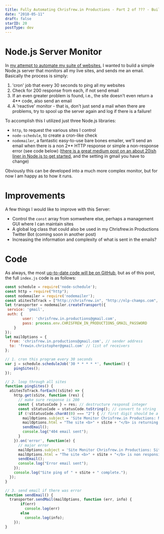 ```yaml
---
title: Fully Automating Chrisfrew.in Productions - Part 2 of ??? - Building a Node.js Server Monitor
date: "2018-05-11"
draft: false
starID: 20
postType: dev
---
```


# Node.js Server Monitor

In [my attempt to automate my suite of websites](https://chrisfrew.in/fully-automating-chrisfrew-in-productions-part-1-of-roadmap-and-links-to-process/), I wanted to build a simple Node.js server that monitors all my live sites, and sends me an email. Basically the process is simply:

1. 'cron' job that every 30 seconds to ping all my websites
2. Check for 200 response from each, if not send email
3. If an even greater problem is found, i.e., the site doesn't even return a 4** code, also send an email
4. A 'reactive' monitor - that is, don't just send a mail when there are problems, try to spool up the server again and log if there is a failure!

To accomplish this I utilized just three Node.js libraries:

- `http`, to request the various sites I control
- `node-schedule`, to create a cron-like check
- `nodemailer`, a fantastic easy-to-use bare bones emailer, we'll send an email when there is a non 2** HTTP response or simple a non-response error (see code below) ([there is a great medium post on an about 20ish liner in Node.js to get started](https://medium.com/@manojsinghnegi/sending-an-email-using-nodemailer-gmail-7cfa0712a799), and the setting in gmail you have to change)

Obviously this can be developed into a much more complex monitor, but for now I am happy as to how it runs.

# Improvements

A few things I would like to improve with this Server:

- Control the `const` array from somwehere else, perhaps a management GUI where I can maintain sites
- A global log class that could also be used in my Chrisfrew.in Productions Twitter Bot (coming soon in another post)
- Increasing the information and complexity of what is sent in the emails?

# Code

As always, the most [up-to-date code will be on GitHub](https://github.com/frewinchristopher/chrisfrew.in-productions-monitor), but as of this post, the full `index.js` code is as follows:

```javascript
const schedule = require('node-schedule');
const http = require("http");
const nodemailer = require('nodemailer');
const aSitesToTrack = ["http://chrisfrew.in", "http://nlp-champs.com", "http://sirenapparel.us", "http://chrisfrewin.design", "http://seelengefluester-tirol.com", "http://xn--seelengeflster-tirol-yec.com"];
let transporter = nodemailer.createTransport({
 service: 'gmail',
 auth: {
        user: 'chrisfrew.in.productions@gmail.com',
        pass: process.env.CHRISFREW_IN_PRODUCTIONS_GMAIL_PASSWORD
    }
});
let mailOptions = {
  from: 'chrisfrew.in.productions@gmail.com', // sender address
  to: 'frewin.christopher@gmail.com' // list of receivers
};

// 1. cron this program every 30 seconds
var j = schedule.scheduleJob('30 * * * * *', function() {
    pingSites();
});

// 2. loop through all sites
function pingSites() {
  aSitesToTrack.forEach((sSite) => {
    http.get(sSite, function (res) {
      // make sure response is 200
      const { statusCode } = res; // destructure responsE integer
      const sStatusCode = statusCode.toString(); // convert to string
      if (!sStatusCode.charAt(0) === "2") { // first digit should be a 2
        mailOptions.subject = 'Site Monitor Chrisfrew.in Productions: Non 2** HTTP Status code'; // Subject line
        mailOptions.html = "The site <b>" + sSite + "</b> is returning a 404 HTTP error!"; // plain text body
        sendEmail();
        console.log("404 email sent");
      } 
    }).on('error', function(e) {
      // major error
      mailOptions.subject = 'Site Monitor Chrisfrew.in Productions: Site non-responsive'; // Subject line
      mailOptions.html = "The site <b>" + sSite + "</b> is non responsive! (Not even a 404 response was found!)"; // plain text body
      sendEmail();
      console.log("Error email sent");
    });
    console.log("Site ping of " + sSite + " complete.");
  });
}

// 3. send email if there was error
function sendEmail() {
  transporter.sendMail(mailOptions, function (err, info) {
       if(err)
         console.log(err)
       else
         console.log(info);
    });
}
```